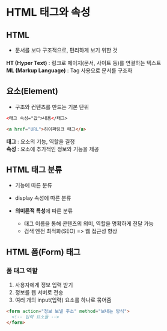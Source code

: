 # HTML 태그와 속성

## HTML

- 문서를 보다 구조적으로, 편리하게 보기 위한 것

**HT (Hyper Text)** : 링크로 페이지(문서, 사이트 등)를 연결하는 텍스트 <br>
**ML (Markup Language)** : Tag 사용으로 문서를 구조화

## 요소(Element)

- 구조와 컨텐츠를 만드는 기본 단위

```html
<태그 속성="값">내용</태그>

<a href="URL">하이퍼링크 태그</a>
```

**태그** : 요소의 기능, 역할을 결정 <br>
**속성** : 요소에 추가적인 정보와 기능을 제공

## HTML 태그 분류

- 기능에 따른 분류
- display 속성에 따른 분류

- **의미론적 특성**에 따른 분류
  - 태그 이름을 통해 콘텐츠의 의미, 역할을 명확하게 전달 가능
  - 검색 엔전 최적화(SEO) => 웹 접근성 향상

## HTML 폼(Form) 태그

### 폼 태그 역할

1. 사용자에게 정보 입력 받기
2. 정보를 웹 서버로 전송
3. 여러 개의 input(입력) 요소를 하나로 묶어줌

```html
<form action="정보 보낼 주소" method="보내는 방식">
  <!-- 입력 요소들 -->
</form>
```
